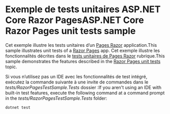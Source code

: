 # <a name="aspnet-core-razor-pages-unit-tests-sample"></a><span data-ttu-id="2413a-101">Exemple de tests unitaires ASP.NET Core Razor Pages</span><span class="sxs-lookup"><span data-stu-id="2413a-101">ASP.NET Core Razor Pages unit tests sample</span></span>

<span data-ttu-id="2413a-102">Cet exemple illustre les tests unitaires d’un [Pages Razor](https://docs.microsoft.com/aspnet/core/mvc/razor-pages) application.</span><span class="sxs-lookup"><span data-stu-id="2413a-102">This sample illustrates unit tests of a [Razor Pages](https://docs.microsoft.com/aspnet/core/mvc/razor-pages) app.</span></span> <span data-ttu-id="2413a-103">Cet exemple illustre les fonctionnalités décrites dans le [tests unitaires de Pages Razor](https://docs.microsoft.com/aspnet/core/test/razor-pages-tests) rubrique.</span><span class="sxs-lookup"><span data-stu-id="2413a-103">This sample demonstrates the features described in the [Razor Pages unit tests](https://docs.microsoft.com/aspnet/core/test/razor-pages-tests) topic.</span></span>

<span data-ttu-id="2413a-104">Si vous n’utilisez pas un IDE avec les fonctionnalités de test intégré, exécutez la commande suivante à une invite de commandes dans le *tests/RazorPagesTestSample.Tests* dossier :</span><span class="sxs-lookup"><span data-stu-id="2413a-104">If you aren't using an IDE with built-in test features, execute the following command at a command prompt in the *tests/RazorPagesTestSample.Tests* folder:</span></span>

```console
dotnet test
```
